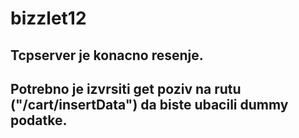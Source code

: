 # bizzlet12

## Tcpserver je konacno resenje.

## Potrebno je izvrsiti get poziv na rutu ("/cart/insertData") da biste ubacili dummy podatke. 

